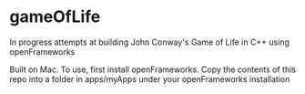 gameOfLife
==========

In progress attempts at building John Conway's Game of Life in C++ using openFrameworks

Built on Mac. To use, first install openFrameworks. Copy the contents of this repo into a folder in apps/myApps under your openFrameworks installation
